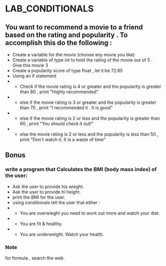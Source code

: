 # LAB_CONDITIONALS


## You want to recommend a movie to a friend based on the rating and popularity . To accomplish this do the following : 

- Create a variable for the movie (choose any movie you like)
- Create a variable of type int to hold the rating of the movie out of 5 . Give this movie 3
- Create a popularity score of type float , let it be 72.65
- Using an if statement 
- - Check if the movie rating is 4 or greater and the popularity is greater than 80 , print "Highly recommended"
- - else if the movie rating is 3 or greater and the popularity is greater than 70 , print "I recommended it . It is good"
- - else if the movie rating is 2 or less and the popularity is greater than 60 , print "You should check it out!"
-  - else  the movie rating is 2 or less and the popularity is less than 50 , print "Don't watch it. It is a waste of time"


## Bonus
### write a program that Calculates the BMI (body mass index) of the user:
- Ask the user to provide his wieght.
- Ask the user to provide hi height.
- print the BMI for the user.
- using conditionals tell the user that either :
- - You are overwieght you need to work out more and watch your diet.
- - You are fit & healthy.
- - You are underweight. Watch your health.

### Note
for formula , search the web.
